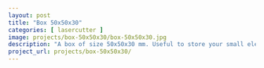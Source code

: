 ```yaml
---
layout: post
title: "Box 50x50x30"
categories: [ lasercutter ]
image: projects/box-50x50x30/box-50x50x30.jpg
description: "A box of size 50x50x30 mm. Useful to store your small electronics."
project_url: projects/box-50x50x30/
---
```


